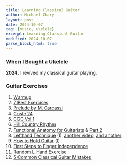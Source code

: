 ```yaml
---
title: Learning Classical Guitar
author: Michael Chary
layout: post
date: 2024-10-07
tag: [music, ukelele]
excerpt: Learning Classical Guitar
modified: 2024-10-07
parse_block_html: true
---
```


### When I Bought a Ukelele


**2024**. I revived my classical guitar playing.  

### Guitar Exercises
1. [Warmup](https://www.youtube.com/watch?v=-ZIY1btdWdE&ab_channel=ClassicalGuitarCorner)
1. [7 Best Exercises](https://www.youtube.com/watch?v=lD5BuNcdn1Y&ab_channel=ClassicalGuitarCorner)
1. [Prelude by M. Carcassi](https://www.youtube.com/watch?v=gIBhrnaj9Ok&ab_channel=ClassicalGuitarCorner)
1. [Coste 24](https://www.youtube.com/watch?v=zWiEiryHmPE&ab_channel=ClassicalGuitarCorner)
1. [CGC Vol 1](https://www.youtube.com/watch?v=LlVEL-eh9RY&ab_channel=ClassicalGuitarCorner)
1. [Hill Country Rhythm](https://www.youtube.com/watch?v=L6MPCQjfDKQ)
1. [Functional Anatomy for Guitarists](https://www.youtube.com/watch?v=QXnnOqxGGNQ&ab_channel=DavidGalvez) & [Part 2](https://www.youtube.com/watch?v=g9YFGtB8ZUA)
1. [Lefthand Technique](https://youtube.com/watch?v=9YO037sT32k&ab_channel=MerceFont) (I), [another video](https://www.youtube.com/watch?v=GwUsWeIyhkg&ab_channel=ClassicalGuitarShed), [and another](https://www.youtube.com/watch?v=HTjwvwCZmRo&ab_channel=ThisisClassicalGuitar)
1. [How to Hold Guitar](https://www.youtube.com/watch?v=dYC9awwT_YQ&ab_channel=ThisisClassicalGuitar) (I)
1. [First Steps to Finger Independence](https://www.youtube.com/watch?v=HCSHRb9X3_I&ab_channel=MerceFont) 
1. [Random L Hand Exercise](https://www.youtube.com/watch?v=F-30ZAlj4J8&ab_channel=BeatrixKov%C3%A1cs)
1. [5 Common Classical Guitar Mistakes](https://www.youtube.com/watch?v=PFum1C-W7p8&ab_channel=ClassicalGuitarCorner)
